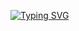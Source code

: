 <a href="https://git.io/typing-svg"><img src="https://readme-typing-svg.herokuapp.com?font=Poppins&size=30&duration=3000&pause=3000&color=000000FF&center=true&vCenter=true&width=1000&height=100&lines=Hello+there!;my+name+is+NAIM;I+am+just+started+to+learn+programming" alt="Typing SVG" /></a>

<!--
**miyyaa24/miyyaa24** is a ✨ _special_ ✨ repository because its `README.md` (this file) appears on your GitHub profile.

Here are some ideas to get you started:

- 🔭 I’m currently working on ...
- 🌱 I’m currently learning ...
- 👯 I’m looking to collaborate on ...
- 🤔 I’m looking for help with ...
- 💬 Ask me about ...
- 📫 How to reach me: ...
- 😄 Pronouns: ...
- ⚡ Fun fact: ...
-->
